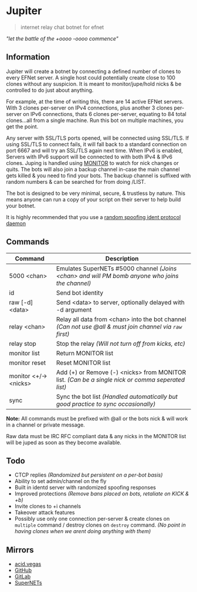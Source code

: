 # Jupiter
> internet relay chat botnet for efnet

*"let the battle of the +oooo -oooo commence"*

## Information
Jupiter will create a botnet by connecting a defined number of clones to every EFNet server. A single host could potentially create close to 100 clones without any suspicion. It is meant to monitor/jupe/hold nicks & be controlled to do just about anything.

For example, at the time of writing this, there are 14 active EFNet servers. With 3 clones per-server on IPv4 connections, plus another 3 clones per-server on IPv6 connections, thats 6 clones per-server, equating to 84 total clones...all from a single machine. Run this bot on multiple machines, you get the point.

Any server with SSL/TLS ports opened, will be connected using SSL/TLS. If using SSL/TLS to connect fails, it will fall back to a standard connection on port 6667 and will try an SSL/TLS again next time. When IPv6 is enabled, Servers with IPv6 support will be connected to with both IPv4 & IPv6 clones. Juping is handled using [MONITOR](https://ircv3.net/specs/extensions/monitor) to watch for nick changes or quits. The bots will also join a backup channel in-case the main channel gets killed & you need to find your bots. The backup channel is suffixed with random numbers & can be searched for from doing /LIST.

The bot is designed to be very minimal, secure, & trustless by nature. This means anyone can run a copy of your script on their server to help build your botnet.

It is highly recommended that you use a [random spoofing ident protocol daemon](https://github.com/acidvegas/random/blob/master/irc/identd.py)

## Commands
| Command                 | Description                                                                                               |
| ----------------------- | --------------------------------------------------------------------------------------------------------- |
| 5000 \<chan>            | Emulates SuperNETs #5000 channel *(Joins \<chan> and will PM bomb anyone who joins the channel)*          |
| id                      | Send bot identity                                                                                         |
| raw [-d] \<data>        | Send \<data> to server, optionally delayed with -d argument                                               |
| relay \<chan>           | Relay all data from \<chan> into the bot channel *(Can not use @all & must join channel via `raw` first)* |
| relay stop              | Stop the relay *(Will not turn off from kicks, etc)*                                                      |
| monitor list            | Return MONITOR list                                                                                       |
| monitor reset           | Reset MONITOR list                                                                                        |
| monitor \<+/->\<nicks>  | Add (+) or Remove (-) \<nicks> from MONITOR list. *(Can be a single nick or comma seperated list)*        |
| sync                    | Sync the bot list *(Handled automatically but good practice to sync occasionally)*                        |

**Note:** All commands must be prefixed with @all or the bots nick & will work in a channel or private message.

Raw data must be IRC RFC compliant data & any nicks in the MONITOR list will be juped as soon as they become available.

## Todo
- CTCP replies *(Randomized but persistent on a per-bot basis)*
- Ability to set admin/channel on the fly
- Built in identd server with randomized spoofing responses
- Improved protections *(Remove bans placed on bots, retaliate on KICK & +b)*
- Invite clones to +i channels
- Takeover attack features
- Possibly use only one connection per-server & create clones on `multiple` command / destroy clones on `destroy` command. *(No point in having clones when we arent doing anything with them)*

## Mirrors
- [acid.vegas](https://git.acid.vegas/jupiter)
- [GitHub](https://github.com/acidvegas/jupiter)
- [GitLab](https://gitlab.com/acidvegas/jupiter)
- [SuperNETs](https://git.supernets.org/acidvegas/jupiter)